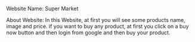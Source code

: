 Website Name:  Super Market

About Website: In this Website, at first you will see some  products name, image and price. if you want to buy any product, at first you click on a buy now button and then login from google and then buy your product.
